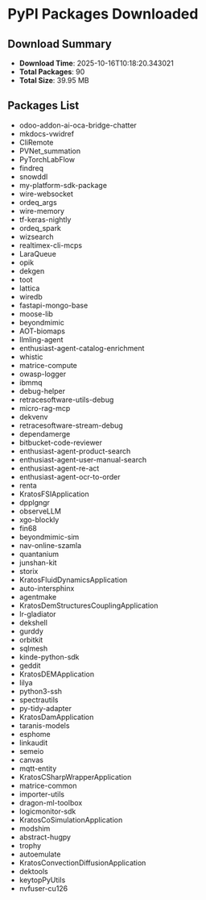 # PyPI Packages Downloaded

## Download Summary
- **Download Time**: 2025-10-16T10:18:20.343021
- **Total Packages**: 90
- **Total Size**: 39.95 MB

## Packages List
- odoo-addon-ai-oca-bridge-chatter
- mkdocs-vwidref
- CliRemote
- PVNet_summation
- PyTorchLabFlow
- findreq
- snowddl
- my-platform-sdk-package
- wire-websocket
- ordeq_args
- wire-memory
- tf-keras-nightly
- ordeq_spark
- wizsearch
- realtimex-cli-mcps
- LaraQueue
- opik
- dekgen
- toot
- lattica
- wiredb
- fastapi-mongo-base
- moose-lib
- beyondmimic
- AOT-biomaps
- llmling-agent
- enthusiast-agent-catalog-enrichment
- whistic
- matrice-compute
- owasp-logger
- ibmmq
- debug-helper
- retracesoftware-utils-debug
- micro-rag-mcp
- dekvenv
- retracesoftware-stream-debug
- dependamerge
- bitbucket-code-reviewer
- enthusiast-agent-product-search
- enthusiast-agent-user-manual-search
- enthusiast-agent-re-act
- enthusiast-agent-ocr-to-order
- renta
- KratosFSIApplication
- dpplgngr
- observeLLM
- xgo-blockly
- fin68
- beyondmimic-sim
- nav-online-szamla
- quantanium
- junshan-kit
- storix
- KratosFluidDynamicsApplication
- auto-intersphinx
- agentmake
- KratosDemStructuresCouplingApplication
- lr-gladiator
- dekshell
- gurddy
- orbitkit
- sqlmesh
- kinde-python-sdk
- geddit
- KratosDEMApplication
- lilya
- python3-ssh
- spectrautils
- py-tidy-adapter
- KratosDamApplication
- taranis-models
- esphome
- linkaudit
- semeio
- canvas
- mqtt-entity
- KratosCSharpWrapperApplication
- matrice-common
- importer-utils
- dragon-ml-toolbox
- logicmonitor-sdk
- KratosCoSimulationApplication
- modshim
- abstract-hugpy
- trophy
- autoemulate
- KratosConvectionDiffusionApplication
- dektools
- keytopPyUtils
- nvfuser-cu126
